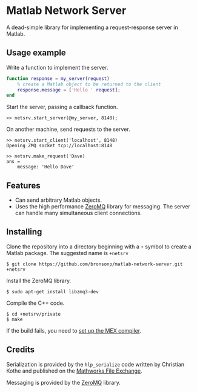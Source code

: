 # Matlab Network Server

A dead-simple library for implementing a request-response server in Matlab.

## Usage example

Write a function to implement the server.

```matlab
function response = my_server(request)
    % create a Matlab object to be returned to the client
    response.message = ['Hello ' request];
end
```

Start the server, passing a callback function.

```
>> netsrv.start_server(@my_server, 8148);
```

On another machine, send requests to the server.

```
>> netsrv.start_client('localhost', 8148)
Opening ZMQ socket tcp://localhost:8148
```

```
>> netsrv.make_request('Dave)
ans =
    message: 'Hello Dave'
```

## Features

* Can send arbitrary Matlab objects.
* Uses the high performance [ZeroMQ](http://zeromq.org/) library for messaging. The server can handle many simultaneous client connections.

## Installing

Clone the repository into a directory beginning with a `+` symbol to create a Matlab package. The suggested name is `+netsrv`

    $ git clone https://github.com/bronsonp/matlab-network-server.git +netsrv

Install the ZeroMQ library.

    $ sudo apt-get install libzmq3-dev

Compile the C++ code.

    $ cd +netsrv/private
    $ make

If the build fails, you need to [set up the MEX compiler](http://www.mathworks.com.au/help/matlab/matlab_external/building-mex-files.html).

## Credits

Serialization is provided by the `hlp_serialize` code written by Christian Kothe and published on the [Mathworks File Exchange](http://www.mathworks.com.au/matlabcentral/fileexchange/34564-fast-serializedeserialize/content/hlp_serialize.m).

Messaging is provided by the [ZeroMQ](http://zeromq.org) library.
